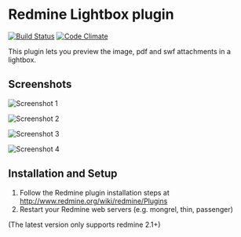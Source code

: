 Redmine Lightbox plugin
=======================

[![Build Status](https://travis-ci.org/Undev/redmine_lightbox.png?branch=master)](https://travis-ci.org/Undev/redmine_lightbox)
[![Code Climate](https://codeclimate.com/github/Undev/redmine_lightbox.png)](https://codeclimate.com/github/Undev/redmine_lightbox)

This plugin lets you preview the image, pdf and swf attachments in a lightbox.

Screenshots
-----------

![Screenshot 1](http://img.skitch.com/20110303-gj7p1qyb984s1yjn1takdfsid7.medium.jpg)

![Screenshot 2](http://img.skitch.com/20110303-pufurh8rw42kin8h2jgjxu1nee.medium.jpg)

![Screenshot 3](http://img.skitch.com/20110303-q2bqemgwccnfqdtt7shimguwm7.medium.jpg) 

![Screenshot 4](http://img.skitch.com/20110401-c5fx2ccgb1bg64ydhfemurqqch.medium.jpg) 

Installation and Setup
----------------------

1. Follow the Redmine plugin installation steps at http://www.redmine.org/wiki/redmine/Plugins
2. Restart your Redmine web servers (e.g. mongrel, thin, passenger)

(The latest version only supports redmine 2.1+)
